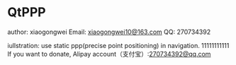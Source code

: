 # QtPPP
author: xiaogongwei
Email: xiaogongwei10@163.com
QQ: 270734392

iullstration:
use static ppp(precise point positioning) in navigation.
11111111111
If you want to donate, Alipay account（支付宝）:270734392@qq.com
